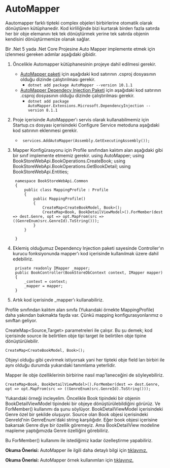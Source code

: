 # AutoMapper
Aautomapper farklı tipteki complex objeleri birbirlerine otomatik olarak dönüştüren kütüphanedir. Kod kirliliğinde bizi kurtarak birden fazla satırda her bir obje elemanını tek tek dönüştürmek yerine tek satırda objenin kendisini dönüştürmemize olanak sağlar.

Bir .Net 5 yada .Net Core Projesine Auto Mapper implemente etmek için izlenmesi gereken adımlar aşağıdaki gibidir. 


1. Öncelikle Automapper kütüphanesinin projeye dahil edilmesi gerekir. 
    - [AutoMapper paketi](https://www.nuget.org/packages/AutoMapper/) için aşağıdaki kod satırının .csproj dosyasının olduğu dizinde çalıştırılması gerekir. 
        - ``` dotnet add package AutoMapper --version 10.1.1 ``` 
    - [AutoMapper Dependecy Injection Paketi](https://www.nuget.org/packages/AutoMapper.Extensions.Microsoft.DependencyInjection/) için aşağıdaki kod satırının .csproj dosyasının olduğu dizinde çalıştırılması gerekir. 
        - ```dotnet add package AutoMapper.Extensions.Microsoft.DependencyInjection --version 8.1.1```

2. Proje içerisinde AutoMappper'ı servis olarak kullanabilmemiz için Startup.cs dosyası içerisindeki Configure Service metoduna aşağıdaki kod satırının eklenmesi gerekir.

    - ``` services.AddAutoMapper(Assembly.GetExecutingAssembly());```

3. Mapper Konfigürasyonu için Profile sınıfından kalıtım alan aşağıdaki gibi bir sınıf implemente etmemiz gerekir. 
    using AutoMapper;
using BookStoreWebApi.BookOperations.CreateBook;
using BookStoreWebApi.BookOperations.GetBookDetail;
using BookStoreWebApi.Entities;


        namespace BookStoreWebApi.Common
        {
            public class MappingProfile : Profile
            {
                public MappingProfile()
                {
                    CreateMap<CreateBookModel, Book>();
                    CreateMap<Book, BookDetailViewModel>().ForMember(dest => dest.Genre, opt => opt.MapFrom(src => ((GenreEnum)src.GenreId).ToString()));
                }
            }

        }

4. Eklemiş olduğumuz Dependency Injection paketi sayesinde Controller'ın kurucu fonksiyonunda mapper'ı kod içerisinde kullanılmak üzere dahil edebiliriz. 
 
        private readonly IMapper _mapper;
        public BookController(BookStoreDbContext context, IMapper mapper)
        {
            _context = context;
            _mapper = mapper;
        }
5. Artık kod içerisinde _mapper'ı kullanabiliriz. 



Profile sınıfından kalıtım alan sınıfa (Yukarıdaki örnekte MappingProfile) daha yakından bakmakta fayda var. Çünkü mapping konfigurasyonlarımız o sınıftan geliyor. 

CreateMap<Source,Target> parametreleri ile çalışır. Bu şu demek; kod içerisinde source ile belirtilen obje tipi target ile belirtilen obje tipine dönüştürülebilir.

```CreateMap<CreateBookModel, Book>();```

Objeyi olduğu gibi çevirmek istiyorsak yani her tipteki obje field ları birbiri ile aynı olduğu durumda yukarıdaki tanımlama yeterlidir. 

Mapper ile obje özelliklerinin birbirine nasıl map'laneceğini de söyleyebiliriz. 


    CreateMap<Book, BookDetailViewModel>().ForMember(dest => dest.Genre, opt => opt.MapFrom(src => ((GenreEnum)src.GenreId).ToString()));

Yukarıdaki örneği incleyelim. Öncelikle Book tipindeki bir objenin BookDetailViewModel tipindeki bir objeye dönüştürülebildiğini görürüz. Ve ForMember() kullanımı da şunu söylüyor. BookDetailViewModel içerisindeki Genre özel bir şekilde oluşuyor. Source olan Book objesi içerisindeki GenreId'nin GenreEnum'daki string karşılığıdır. Eğer book objesi içerisine bakarsak Genre diye bir özellik göremeyiz. Ama BookDetailView modeline mapleme yaptığımızda Genre özelliğini görebiliriz.

Bu ForMember() kullanımı ile istediğimiz kadar özelleştirme yapabiliriz.  


**Okuma Önerisi:** AutoMapper ile ilgili daha detaylı bilgi için [tıklayınız.](https://docs.automapper.org/en/stable/Getting-started.html)

**Okuma Önerisi:** AutoMapper örnek kullanımları için [tıklayınız.](https://www.gencayyildiz.com/blog/asp-net-coreda-automapper-kullanimi/)